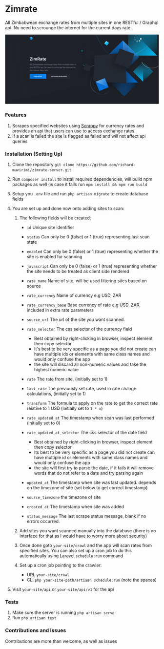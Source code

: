 # Zimrate

All Zimbabwean exchange rates from multiple sites in one RESTful / Graphql api. No need to scrounge the internet for the
current days rate.

![Screenshot1](resources/js/assets/images/zimrate_screenshot.png)

### Features

1. Scrapes specified websites using [Scrappy](https://scrappy.tyganeutronics.com) for currency rates and provides an api
   that users can use to access exchange rates.
2. If a scan is failed the site is flagged as failed and will not affect api queries

### Installation (Setting Up)

1. Clone the repository `git clone https://github.com/richard-muvirimi/zimrate-server.git`
2. Run `composer install` to install required dependencies, will build npm packages as well (is case it fails run `npm
   install && npm run build`
3. Setup you `.env` file and run `php artisan migrate` to create database fields
4. You are set up and done now onto adding sites to scan:

    1. The following fields will be created:

        - `id` Unique site identifier
        - `status` Can only be 0 (false) or 1 (true) representing last scan state
        - `enabled` Can only be 0 (false) or 1 (true) representing whether the site is enabled for scanning
        - `javascript` Can only be 0 (false) or 1 (true) representing whether the site needs to be treated as client
          side rendered
        - `rate_name` Name of site, will be used filtering sites based on source
        - `rate_currency` Name of currency e.g USD, ZAR
        - `rate_currency_base` Base currency of rate e.g USD, ZAR, included in extra rate parameters
        - `source_url` The url of the site you want scanned.
        - `rate_selector` The css selector of the currency field

            - Best obtained by right-clicking in browser, inspect element then copy selector
            - It's best to be very specific as a page you did not create can have multiple ids or elements with same
              class
              names and would only confuse the app
            - the site will discard all non-numeric values and take the highest numeric value

        - `rate` The rate from site, (initially set to 1)
        - `last_rate` The previously set rate, used in rate change calculations, (initially set to 1)
        - `transform` The formula to apply on the rate to get the correct rate relative to 1 USD (initially set
          to `1 * x`)
        - `rate_updated_at` The timestamp when scan was last performed (initially set to 0)
        - `rate_updated_at_selector` The css selector of the date field

            - Best obtained by right-clicking in browser, inspect element then copy selector
            - Its best to be very specific as a page you did not create can have multiple id or elements with same class
              names and would only confuse the app
            - the site will first try to parse the date, if it fails it will remove words that do not refer to a date
              and try parsing again

        - `updated_at` The timestamp when site was last updated. depends on the timezone of site (set below to get
          correct timestamp)
        - `source_timezone` the timezone of site
        - `created_at` The timestamp when site was added
        - `status_message` The last scrape status message, blank if no errors occurred.

    2. Add sites you want scanned manually into the database (there is no interface for that as i would have to worry
       more about security)

    3. Once done goto `your-site/crawl` and the app will scan rates from specified sites. You can also set up a cron
       job to do this automatically using Laravel `schedule:run` command

    4. Set up a cron job pointing to the crawler:
        - URL `your-site/crawl`
        - CLI `php your-site-path/artisan schedule:run` (note the spaces)

5. Visit `your-site/api` or `your-site/api/v1` for the api

### Tests

1. Make sure the server is running `php artisan serve`
2. Run `php artisan test`

### Contributions and Issues

Contributions are more than welcome, as well as issues
